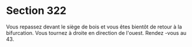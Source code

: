 # Section 322

Vous repassez devant le siège de bois et vous êtes bientôt de retour à la bifurcation. Vous
tournez à droite en direction de l'ouest. Rendez -vous au 43.